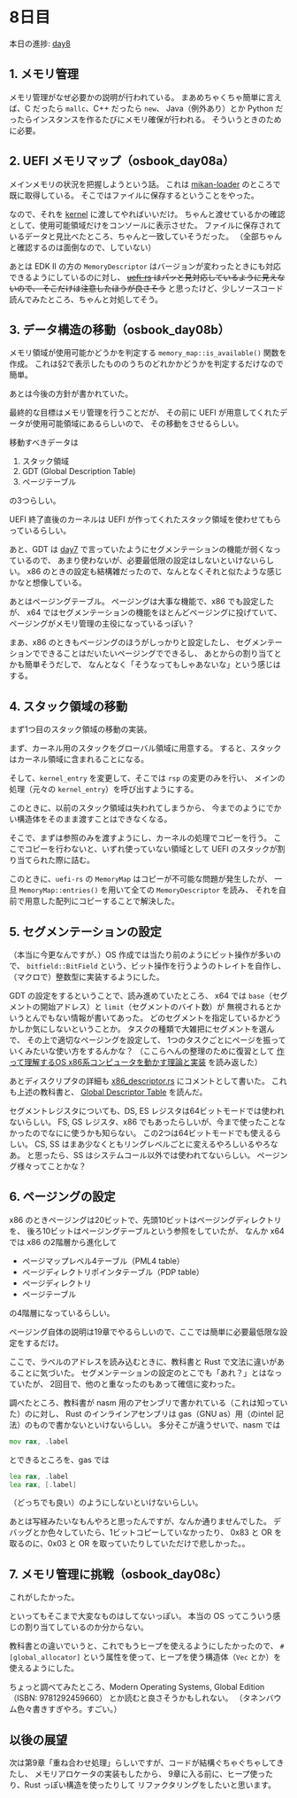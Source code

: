 # 8日目

本日の進捗: [day8](https://github.com/K-Enter777/os-beginner/tree/day8)

## 1. メモリ管理

メモリ管理がなぜ必要かの説明が行われている。
まあめちゃくちゃ簡単に言えば、C だったら `mallc`、C++ だったら `new`、
Java（例外あり）とか Python だったらインスタンスを作るたびにメモリ確保が行われる。
そういうときのために必要。

## 2. UEFI メモリマップ（osbook_day08a）

メインメモリの状況を把握しようという話。
これは [mikan-loader](../mikan-os/mikan-loader/) のところで既に取得している。
そこではファイルに保存するということをやった。

なので、それを [kernel](../mikan-os/kernel/) に渡してやればいいだけ。
ちゃんと渡せているかの確認として、使用可能領域だけをコンソールに表示させた。
ファイルに保存されているデータと見比べたところ、ちゃんと一致していそうだった。
（全部ちゃんと確認するのは面倒なので、していない）

あとは EDK II の方の `MemoryDescriptor` はバージョンが変わったときにも対応できるようにしているのに対し、
~~[uefi-rs](https://docs.rs/uefi/0.26.0/uefi/index.html) はパッと見対応しているように見えないので、
そこだけは注意したほうが良さそう~~ と思ったけど、少しソースコード読んでみたところ、ちゃんと対処してそう。

## 3. データ構造の移動（osbook_day08b）

メモリ領域が使用可能かどうかを判定する `memory_map::is_available()` 関数を作成。
これは§2で表示したもののうちのどれかかどうかを判定するだけなので簡単。

あとは今後の方針が書かれていた。

最終的な目標はメモリ管理を行うことだが、
その前に UEFI が用意してくれたデータが使用可能領域にあるらしいので、
その移動をさせるらしい。

移動すべきデータは

1. スタック領域
2. GDT (Global Description Table)
3. ページテーブル

の3つらしい。

UEFI 終了直後のカーネルは UEFI が作ってくれたスタック領域を使わせてもらっているらしい。

あと、GDT は [day7](./07.md) で言っていたようにセグメンテーションの機能が弱くなっているので、
あまり使わないが、必要最低限の設定はしないといけないらしい。
x86 のときの設定も結構雑だったので、なんとなくそれと似たような感じかなと想像している。

あとはページングテーブル。
ページングは大事な機能で、x86 でも設定したが、
x64 ではセグメンテーションの機能をほとんどページングに投げていて、
ページングがメモリ管理の主役になっているっぽい？

まあ、x86 のときもページングのほうがしっかりと設定したし、
セグメンテーションでできることはだいたいページングでできるし、
あとからの割り当てとかも簡単そうだしで、
なんとなく「そうなってもしゃあないな」という感じはする。

## 4. スタック領域の移動

まず1つ目のスタック領域の移動の実装。

まず、カーネル用のスタックをグローバル領域に用意する。
すると、スタックはカーネル領域に含まれることになる。

そして、`kernel_entry` を変更して、そこでは `rsp` の変更のみを行い、
メインの処理（元々の `kernel_entry`）を呼び出すようにする。

このときに、以前のスタック領域は失われてしまうから、
今までのようにでかい構造体をそのまま渡すことはできなくなる。

そこで、まずは参照のみを渡すようにし、カーネルの処理でコピーを行う。
ここでコピーを行わないと、いずれ使っていない領域として UEFI のスタックが割り当てられた際に詰む。

このときに、`uefi-rs` の `MemoryMap` はコピーが不可能な問題が発生したが、
一旦 `MemoryMap::entries()` を用いて全ての `MemoryDescriptor` を読み、
それを自前で用意した配列にコピーすることで解決した。

## 5. セグメンテーションの設定

（本当に今更なんですが、）OS 作成では当たり前のようにビット操作が多いので、
`bitfield::BitField` という、ビット操作を行うようのトレイトを自作し、
（マクロで）整数型に実装するようにした。

GDT の設定をするということで、読み進めていたところ、
x64 では `base`（セグメントの開始アドレス）と `limit`（セグメントのバイト数）が
無視されるとかいうとんでもない情報が書いてあった。
どのセグメントを指定しているかどうかしか気にしないということか。
タスクの種類で大雑把にセグメントを選んで、
その上で適切なページングを設定して、
1つのタスクごとにページを振っていくみたいな使い方をするんかな？
（ここらへんの整理のために復習として
[作って理解するOS x86系コンピュータを動かす理論と実装](https://gihyo.jp/book/2019/978-4-297-10847-2)
を読み返した）

あとディスクリプタの詳細も [x86_descriptor.rs](../mikan-os/kernel/src/x86_descriptor.rs) にコメントとして書いた。
これも上述の教科書と、
[Global Descriptor Table](https://wiki.osdev.org/Global_Descriptor_Table) を読んだ。

セグメントレジスタについても、DS, ES レジスタは64ビットモードでは使われないらしい。
FS, GS レジスタ、x86 でもあったらしいが、今まで使ったことなかったのでなにに使うかも知らない。
この2つは64ビットモードでも使えるらしい。
CS, SS はまあ少なくともリングレベルごとに変えるやろしいるやろなあ。
と思ったら、SS はシステムコール以外では使われてないらしい。
ページング様々ってことかな？

## 6. ページングの設定

x86 のときページングは20ビットで、先頭10ビットはページングディレクトリを、
後ろ10ビットはページングテーブルという参照をしていたが、
なんか x64 では x86 の2階層から進化して

- ページマップレベル4テーブル（PML4 table）
- ページディレクトリポインタテーブル（PDP table）
- ページディレクトリ
- ページテーブル

の4階層になっているらしい。

ページング自体の説明は19章でやるらしいので、ここでは簡単に必要最低限な設定をするだけ。

ここで、ラベルのアドレスを読み込むときに、教科書と Rust で文法に違いがあることに気づいた。
セグメンテーションの設定のとこでも「あれ？」とはなっていたが、
2回目で、他のと重なったのもあって確信に変わった。

調べたところ、教科書が nasm 用のアセンブリで書かれている（これは知っていた）のに対し、
Rust のインラインアセンブリは gas（GNU as）用（のintel 記法）のもので書かないといけないらしい。
多分そこが違うせいで、nasm では

```asm
mov rax, .label
```

とできるところを、gas では

```asm
lea rax, .label
lea rax, [.label]
```

（どっちでも良い）のようにしないといけないらしい。

あとは写経みたいなもんやろと思ったんですが、なんか通りませんでした。
デバッグとか色々していたら、1ビットコピーしていなかったり、
0x83 と OR を取るのに、0x03 と OR を取っていたりしていただけで悲しかった。。

## 7. メモリ管理に挑戦（osbook_day08c）

これがしたかった。

といってもそこまで大変なものはしてないっぽい。
本当の OS ってこういう感じの割り当てしているのか分からない。

教科書との違いでいうと、これでもうヒープを使えるようにしたかったので、
`#[global_allocator]` という属性を使って、ヒープを使う構造体（`Vec` とか）を使えるようにした。

ちょっと調べてみたところ、Modern Operating Systems, Global Edition（ISBN: 9781292459660）
とか読むと良さそうかもしれない。
（タネンバウム色々書きすぎやろ。すごい。）

## 以後の展望

次は第9章「重ね合わせ処理」らしいですが、コードが結構ぐちゃぐちゃしてきたし、
メモリアロケータの実装もしたから、
9章に入る前に、ヒープ使ったり、Rust っぽい構造を使ったりして
リファクタリングをしたいと思います。
